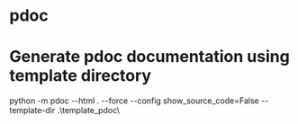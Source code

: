 # pdoc 

# Generate pdoc documentation using template directory 
python -m pdoc --html .  --force --config show_source_code=False --template-dir .\template_pdoc\